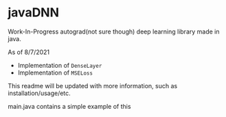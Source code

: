 # javaDNN
Work-In-Progress autograd(not sure though) deep learning library made in java. 

As of 8/7/2021
* Implementation of `DenseLayer`
* Implementation of `MSELoss`

This readme will be updated with more information, such as installation/usage/etc.

main.java contains a simple example of this
